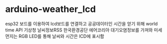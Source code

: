 # arduino-weather_lcd

esp32 보드를 이용하여 lcd보드를 연결하고
공공데이터인 시간을 얻기 위해 
world time API
기상청 날씨정보RSS 
한국환경공단 에어코리아 대기오염정보를 가져와
미세먼지는 RGB LED를 통해
날씨와 시간은 lCD에 표시함
